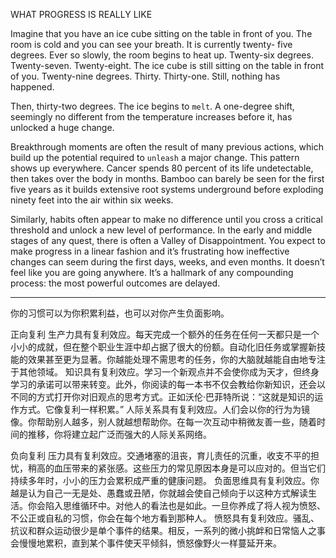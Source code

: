 WHAT PROGRESS IS REALLY LIKE

Imagine that you have an ice cube sitting on the table in front of you.
The room is cold and you can see your breath. It is currently twenty-
five degrees. Ever so slowly, the room begins to heat up.
Twenty-six degrees.
Twenty-seven.
Twenty-eight.
The ice cube is still sitting on the table in front of you.
Twenty-nine degrees.
Thirty.
Thirty-one.
Still, nothing has happened.

Then, thirty-two degrees. The ice begins to `melt`. A one-degree shift,
seemingly no different from the temperature increases before it, has
unlocked a huge change.

Breakthrough moments are often the result of many previous
actions, which build up the potential required to `unleash` a major
change. This pattern shows up everywhere. Cancer spends 80 percent
of its life undetectable, then takes over the body in months. Bamboo
can barely be seen for the first five years as it builds extensive root
systems underground before exploding ninety feet into the air within
six weeks.

Similarly, habits often appear to make no difference until you cross
a critical threshold and unlock a new level of performance. In the early
and middle stages of any quest, there is often a Valley of
Disappointment. You expect to make progress in a linear fashion and
it’s frustrating how ineffective changes can seem during the first days,
weeks, and even months. It doesn’t feel like you are going anywhere.
It’s a hallmark of any compounding process: the most powerful
outcomes are delayed.

---
你的习惯可以为你积累利益，也可以对你产生负面影响。

正向复利
生产力具有复利效应。每天完成一个额外的任务在任何一天都只是一个小小的成就，但在整个职业生涯中却占据了很大的份额。自动化旧任务或掌握新技能的效果甚至更为显著。你越能处理不需思考的任务，你的大脑就越能自由地专注于其他领域。
知识具有复利效应。学习一个新观点并不会使你成为天才，但终身学习的承诺可以带来转变。此外，你阅读的每一本书不仅会教给你新知识，还会以不同的方式打开你对旧观点的思考方式。正如沃伦·巴菲特所说：“这就是知识的运作方式。它像复利一样积累。”
人际关系具有复利效应。人们会以你的行为为镜像。你帮助别人越多，别人就越想帮助你。在每一次互动中稍微友善一些，随着时间的推移，你将建立起广泛而强大的人际关系网络。

负向复利
压力具有复利效应。交通堵塞的沮丧，育儿责任的沉重，收支不平的担忧，稍高的血压带来的紧张感。这些压力的常见原因本身是可以应对的。但当它们持续多年时，小小的压力会累积成严重的健康问题。
负面思维具有复利效应。你越是认为自己一无是处、愚蠢或丑陋，你就越会使自己倾向于以这种方式解读生活。你会陷入思维循环中。对他人的看法也是如此。一旦你养成了将人视为愤怒、不公正或自私的习惯，你会在每个地方看到那种人。
愤怒具有复利效应。骚乱、抗议和群众运动很少是单个事件的结果。相反，一系列的微小挑衅和日常恼人之事会慢慢地累积，直到某个事件使天平倾斜，愤怒像野火一样蔓延开来。